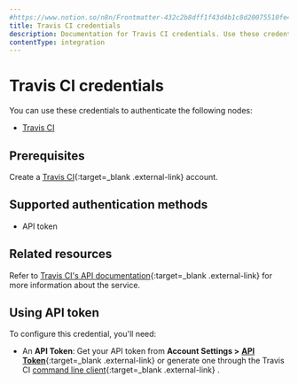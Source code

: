 ```yaml
---
#https://www.notion.so/n8n/Frontmatter-432c2b8dff1f43d4b1c8d20075510fe4
title: Travis CI credentials
description: Documentation for Travis CI credentials. Use these credentials to authenticate Travis CI in n8n, a workflow automation platform.
contentType: integration
---
```


# Travis CI credentials

You can use these credentials to authenticate the following nodes:

- [Travis CI](/integrations/builtin/app-nodes/n8n-nodes-base.travisci/)

## Prerequisites

Create a [Travis CI](https://travis-ci.org/){:target=_blank .external-link} account.

## Supported authentication methods

- API token

## Related resources

Refer to [Travis CI's API documentation](https://docs.travis-ci.com/user/developer/){:target=_blank .external-link} for more information about the service.

## Using API token

To configure this credential, you'll need:

- An **API Token**: Get your API token from **Account Settings >** [**API Token**](https://packagecloud.io/api_token){:target=_blank .external-link} or generate one through the Travis CI [command line client](https://github.com/travis-ci/travis.rb#installation){:target=_blank .external-link} .

